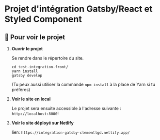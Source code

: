# Projet d'intégration Gatsby/React et Styled Component

## 🚀 Pour voir le projet

1.  **Ouvrir le projet**

    Se rendre dans le répertoire du site.

    ```shell
    cd test-integration-front/
    yarn install
    gatsby develop
    ```
    
    (Tu peux aussi utiliser la commande ```npm install``` à la place de Yarn si tu préfères) 

1.  **Voir le site en local**

    Le projet sera ensuite accessible à l'adresse suivante : `http://localhost:8000`!

1.  **Voir le site déployé sur Netlify**

    lien: `https://integration-gatsby-clementlgd.netlify.app/`


